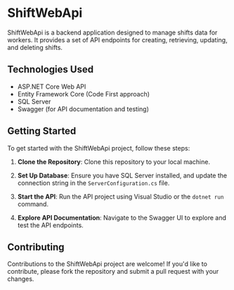 # ShiftWebApi

ShiftWebApi is a backend application designed to manage shifts data for workers. It provides a set of API endpoints for creating, retrieving, updating, and deleting shifts.

## Technologies Used

- ASP.NET Core Web API
- Entity Framework Core (Code First approach)
- SQL Server
- Swagger (for API documentation and testing)

## Getting Started

To get started with the ShiftWebApi project, follow these steps:

1. **Clone the Repository**: Clone this repository to your local machine.

2. **Set Up Database**: Ensure you have SQL Server installed, and update the connection string in the `ServerConfiguration.cs` file.

3. **Start the API**: Run the API project using Visual Studio or the `dotnet run` command.

4. **Explore API Documentation**: Navigate to the Swagger UI to explore and test the API endpoints.

## Contributing

Contributions to the ShiftWebApi project are welcome! If you'd like to contribute, please fork the repository and submit a pull request with your changes.

